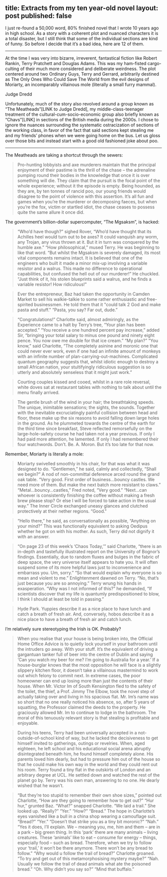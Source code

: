title: Extracts from my ten year-old novel
layout: post
published: false
--
I just re-found a 50,000 word, 80% finished novel that I wrote 10 years ago in high school. As a story with a coherent plot and nuanced characters it is a total disaster, but I still think that some of the individual sections are kind of funny. So before I decide that it’s a bad idea, here are 12 of them.

---

At the time I was very into bizarre, irreverent, fantastical fiction like Robert Rankin, Terry Pratchett and Douglas Adams. This was my ham-fisted cargo-culting of their much more considered and deliberate weirdness. The plot centered around two Ordinary Guys, Terry and Gerrard, arbitrarily destined as The Only Ones Who Could Save The World from the evil designs of Moriarty, an incomparably villainous mole (literally a small furry mammal).

Judge Dredd

Unfortunately, much of the story also revolved around a group known as “The Meatheads”[LINK to Judge Dredd], my middle-class-teenager treatment of the cultural-cum-socio-economic group also briefly known as “Chavs”[LINK] in sections of the British media during the 2000s. I chose to ignore the nuances surrounding the systematic ostracization of sections of the working class, in favor of the fact that said sections kept stealing me and my friends’ phones when we were going home on the bus. Let us gloss over those bits and instead start with a good old fashioned joke about poo.

---

The Meatheads are taking a shortcut through the sewers:

> Pro-hunting lobbyists and axe murderers maintain that the principal enjoyment of their pastime is the thrill of the chase – the adrenaline pumping round their bodies in the knowledge that once it is over something will die. They claim that the pursuit is the focal point of the whole experience; without it the episode is empty.
> Being hounded, as they are, by ten tonnes of rancid poo, our young friends would disagree to the point of violence with this assertion. It’s all fun and games when you’re the murderer or decomposing faeces, but when you’re the fox, victim or startled idiot, the chase ceases to possess quite the same allure it once did.

The government’s billion-dollar supercomputer, “The Mgsaksm”, is hacked:

> “Who’d have though?” sighed Rover, “Who’d have thought that its Achilles heel would turn out to be axes? It could vanquish any worm, any Trojan, any virus thrown at it. But it in turn was conquered by the humble axe.”
>    “How philosophical,” mused Terry. He was beginning to like that word.
>    “But whilst the Mgsaksm is severely damaged, its most vital components remains intact. It is believed that one of the engineers who built it made a minor mix-up involving a variable resistor and a walrus. This made no difference to operational capabilities, but confused the hell out of our murderer!” He chuckled. “Just think of it, his stolen blueprints said a walrus, and he finds a variable resistor! How ridiculous!"

> Ever the entrepreneur, Baz had taken the opportunity in Camden Market to sell his walkie-talkie to some rather enthusiastic and free-spirited businessmen. He told them that it "could talk 2 God and make pasta and stuff."
>  “Pasta, you say? Far out, dude.”

> “Congratulations!” Charlotte said, almost admiringly, as the Experience came to a halt by Terry’s tree, “Your plan has been accepted.”
>    “You receive a one hundred percent pay increase,” added Sir, “bringing your total salary to minus one pound and ninety eight pence. You now owe me double for that ice cream.”
>    “My plan?”
>    “You know,” said Charlotte, “The completely asinine and moronic one that could never ever work, even if one had an infinite amount of monkeys with an infinite number of plan-carrying-out-machines. Complicated quantum geography suggests that, whilst idiotic enough to destroy a small African nation, your stultifyingly ridiculous suggestion is so utterly and absolutely senseless that it might just work.”

> Courting couples kissed and cooed, whilst in a rare role reversal, white doves sat at restaurant tables with nothing to talk about until the menu finally arrived.

> The gentle brush of the wind in your hair; the breathtaking speeds. The unique, inimitable sensations; the sights, the sounds. Together with the inevitable excruciatingly painful collision between head and floor, these make up the six reasons to avoid falling down large holes in the ground. 
>   As he plummeted towards the centre of the earth for the third time since breakfast, Steve reflected remorsefully on the large-hole-safety course he had taken not a year previous.
>   If only I had paid more attention, he lamented. If only I had remembered their four watchwords. Don’t. Be. A. Moron. But it’s too late for that now. 

Remember, Moriarty is literally a mole:

> Moriarty swivelled smoothly in his chair, for that was what it was designed to do. 
>   “Gentlemen,” he said, calmly and collectedly, “Shall we begin?” A nod of non-committal deference arced round the grand oak table. “Very good. First order of business…bouncy castles. We need more of them. But make the next batch more resistant to claws.”
>   “Metal…bouncy…castles,” Fred noted, “Very good.” 
>  “Next…can whoever is consistently finishing the coffee without making a fresh brew please stop? Or else I will be forced to take action in the usual way.” The Inner Circle exchanged uneasy glances and clutched protectively at their nether regions. “Good."

> “Hello there,” he said, as conversationally as possible, “Anything on your mind?” This was functionally equivalent to asking Oedipus whether he got on with his mother. As such, Terry did not dignify it with an answer.

> “On page 23 of this week’s ‘Chaos Today,’” said Charlotte, “there is an in-depth and tastefully illustrated report on the University of Bognor’s findings. Essentially, due to random fluxes and bulges in the fabric of deep space, the very universe itself appears to hate you. It will often suspend some of its more helpful laws just to inconvenience and embarrass you. Um, sorry.”
>   “So that would explain why everyone is so mean and violent to me.” Enlightenment dawned on Terry.
>   “No, that’s just because you are so annoying.”
>   Terry wrung his hands in exasperation. “Why was I not informed of this?” he demanded, “If scientists discover that my life is quantumly predispositioned to blow, I think I should at least be told in passing.” 

> Hyde Park. Yuppies describe it as a nice place to have lunch and catch a breath of fresh air.
>   And, conversely, hobos describe it as a nice place to have a breath of fresh air and catch lunch.  

I’m relatively sure stereotyping the Irish is OK. Probably?

> When you realise that your house is being broken into, the Official Home Office Advice is to quietly lock yourself in your bathroom until the intruders go away. With your stuff. It’s the equivalent of driving a gargantuan tanker full of beer into the centre of Dublin and saying ‘Can you watch my beer for me? I’m going to Australia for a year.’ If a house-burglar knows that the most opposition he will face is a slightly slippery kitchen floor, it doesn’t take a villainous mastermind to work out which felony to commit next.
>   In extreme cases, the poor homeowner can end up losing more than just the contents of their house. When Mr. Victor Im of South Kensington fled to the safety of the toilet, the thief, a Prof. Jimmy The Elbow, took the novel step of actually taking over and living in his spacious flat. Mr. Im’s name was so short that no one really noticed his absence, so, after 5 years of squatting, the Professor claimed the deeds to the property. He graciously allowed Mr. Im to continue to lodge in the bathroom.
>   The moral of this tenuously relevant story is that stealing is profitable and enjoyable. 

> During his teens, Terry had been universally accepted in a not-outside-of-school kind of way, but he lacked the decisiveness to get himself invited to gatherings, outings or revelries. When, aged eighteen, he left school and his educational social arena abruptly disintegrated beneath him, he found himself completely alone. His parents loved him dearly, but had to pressure him out of the house so that he could make his own way in the world and they could rent out his room. Terry found a tiny flat in the outskirts of London and an arbitrary degree at UCL. He settled down and watched the rest of the planet go by.
>   Terry was his own man, answering to no one.
>   He dearly wished that he wasn’t.

> “But they’re too stupid to remember their own shoe sizes,” pointed out Charlotte, “How are they going to remember how to get out?”
>   “Hur hur,” grunted Baz.
>   “What?” snapped Charlotte.
>   “We laid a trail.” She looked up.
>   “Really?”
>   “Yer.”
>   “How?”
>   “Bread.” The hope in Charlotte’s eyes vanished like a bull in a china shop wearing a camouflage suit. 
>   “Bread?”
>   “Yer.”
>   “Doesn’t that strike you as a tiny bit moronic?”
>   “Nah.”
>   “Yes it does, I’ll explain. We – meaning you, me, him and them – are in a park – big green thing. In this ‘park’ there are many animals – living creatures. These ‘animals’ like to eat – consume for energy – things, especially food – such as bread. Therefore, when we try to follow your ‘trail,’ it won’t be there anymore. There won’t be any bread to follow.”
>   “Why would u follow the trail of bread?” Charlotte groaned.
>   “To try and get out of this metamorphosising mystery maybe?”
>   “Nah. Usually we follow the trail of dead animals what ate the poisoned bread.”
>   “Oh. Why didn’t you say so?”
>   “Mind that buffalo.”
